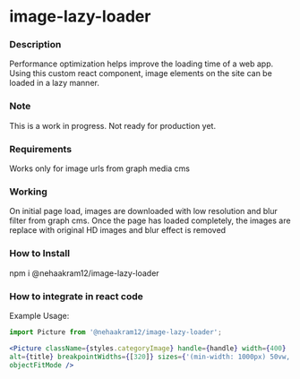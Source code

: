 # image-lazy-loader

### Description

Performance optimization helps improve the loading time of a web app. Using this
custom react component, image elements on the site can be loaded in a lazy
manner.

### Note

This is a work in progress. Not ready for production yet.

### Requirements

Works only for image urls from graph media cms

### Working

On initial page load, images are downloaded with low resolution and blur filter
from graph cms. Once the page has loaded completely, the images are replace with
original HD images and blur effect is removed

### How to Install

npm i @nehaakram12/image-lazy-loader

### How to integrate in react code

Example Usage:

```jsx
import Picture from '@nehaakram12/image-lazy-loader';

<Picture className={styles.categoryImage} handle={handle} width={400}
alt={title} breakpointWidths={[320]} sizes={'(min-width: 1000px) 50vw, 100vw'}
objectFitMode />
```
